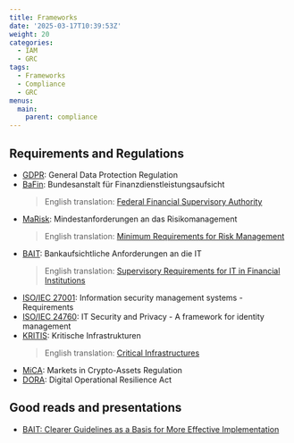 ```yaml
---
title: Frameworks
date: '2025-03-17T10:39:53Z'
weight: 20
categories:
  - IAM
  - GRC
tags:
  - Frameworks
  - Compliance
  - GRC
menus:
  main:
    parent: compliance
---
```


## Requirements and Regulations

- [GDPR][gdpr]: General Data Protection Regulation
- [BaFin][bafin-de]: Bundesanstalt für Finanzdienstleistungsaufsicht
  > English translation: [Federal Financial Supervisory Authority][bafin-en]
- [MaRisk][marisk-de]: Mindestanforderungen an das Risikomanagement
  > English translation: [Minimum Requirements for Risk Management][marisk-en]
- [BAIT][bait-de]: Bankaufsichtliche Anforderungen an die IT
  > English translation: [Supervisory Requirements for IT in Financial Institutions][bait-en]
- [ISO/IEC 27001][iso-27001]: Information security management systems - Requirements
- [ISO/IEC 24760][iso-24760]: IT Security and Privacy -
  A framework for identity management
- [KRITIS][kritis-de]: Kritische Infrastrukturen
  > English translation: [Critical Infrastructures][kritis-en]
- [MiCA][mica]: Markets in Crypto-Assets Regulation
- [DORA][dora]: Digital Operational Resilience Act

## Good reads and presentations

- [BAIT: Clearer Guidelines as a Basis for More Effective Implementation][bait-kc]

[bafin-de]:             https://www.bafin.de/
[bafin-en]:             https://www.bafin.de/EN/
[bait-kc]:              https://www.kuppingercole.com/blog/reinwarth/bait-clearer-guidelines-as-a-basis-for-more-effective-implementation
[bait-de]:              https://www.bafin.de/dok/10171052
[bait-en]:              https://www.bafin.de/SharedDocs/Downloads/EN/Rundschreiben/dl_rs_1710_ba_BAIT_en.html
[dora]:                 https://www.eiopa.europa.eu/digital-operational-resilience-act-dora_en
[gdpr]:                 https://gdpr-info.eu/
[iso-24760]:            https://standards.iso.org/ittf/PubliclyAvailableStandards/c077582_ISO_IEC_24760-1_2019(E).zip
[iso-27001]:            https://www.iso.org/standard/27001
[kritis-de]:            https://www.bsi.bund.de/DE/Themen/Regulierte-Wirtschaft/Kritische-Infrastrukturen/kritis_node.html
[kritis-en]:            https://www.bsi.bund.de/EN/Themen/Regulierte-Wirtschaft/Kritische-Infrastrukturen/kritis_node.html
[marisk-de]:            https://www.bafin.de/SharedDocs/Veroeffentlichungen/DE/Rundschreiben/2023/rs_05_2023_MaRisk_BA.html
[marisk-en]:            https://www.bafin.de/SharedDocs/Downloads/EN/Rundschreiben/dl_rs_0523_marisk_ba_en.html
[mica]:                 https://eur-lex.europa.eu/legal-content/EN/TXT/?uri=CELEX%3A32023R1114

